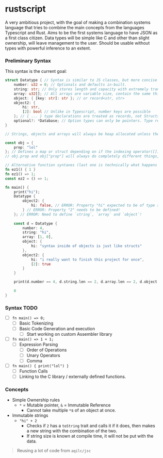 # rustscript

A very ambitious project, with the goal of making a combination systems language that tries to combine the main concepts from the languages Typescript and Rust. Aims to be the first systems language to have JSON as a first class citizen. Data types will be simple like C and other than slight ownership, will leave management to the user. Should be usable without types with powerful inference to an extent.

### Preliminary Syntax

This syntax is the current goal:

```rust
struct Datatype { // Syntax is similar to JS classes, but more concise and requires types.
	number: u32 = 0; // Optionals and defaults in-built.
	string: str; // Only stores length and capacity with extremely transparent and simple logic and easy conversion to C string.
	array: u32[]; // All arrays are variable size, contain the same things as strings.
	object: { [key: str]: str }; // or record<str, str>
	object2: {
		hi: str,
		[2]: bool // Unlike in Typescript, number keys are possible
	}; // { ... } type declarations are treated as records, not Structs. If you want to make a struct you have to define it with `struct x {}`.
	optional?: *Database; // Option types can only be pointers. Type recursion can only be done with pointers.
}

// Strings, objects and arrays will always be heap allocated unless they are never modified. They will not be available on the "systems" flavor of the language.

const obj = {
	prop: "lol"
}; // Defines a map or struct depending on if the indexing operator([]) is ever used on it.
// obj.prop and obj["prop"] will always do completely different things, and the second will always be slower.

// Alternative function syntaxes (last one is technically what happens internally anyways)
fn ez1() { 1 }
fn ez1() => 1;
const ez2 = () => 1;

fn main() {
	print("hi");
	Datatype {
		object2: {
			hi: false, // ERROR: Property "hi" expected to be of type str but is assigned to a boolean!
		} // ERROR: Property "2" needs to be defined!
	}; // ERROR: Need to define `string`, `array` and `object`!
	
	const d = Datatype {
		number: 4,
		string: "hi",
		array: [1, 0],
		object: {
			hi: "syntax inside of objects is just like structs"
		},
		object2: {
			hi: "i really want to finish this project for once",
			[2]: true
		}
	}

	print(d.number == 4, d.string.len == 2, d.array.len == 2, d.object.has("hi")); // All true.
	
	0
}
```

### Syntax TODO

- [ ] `fn main() => 0;`
	- [ ] Basic Tokenizing
	- [ ] Basic Code Generation and execution
		- [ ] Start working on custom Assembler library
- [ ] `fn main() => 1 + 1;`
	- [ ] Expression Parsing
		- [ ] Order of Operations
		- [ ] Unary Operators
		- [ ] Comma
- [ ] `fn main() { print("lol") }`
	- [ ] Function Calls
	- [ ] Linking to the C library / externally defined functions.

### Concepts

- Simple Ownership rules
	- `*` = Mutable pointer, `&` = Immutable Reference
		- Cannot take multiple `*`s of an object at once.
- Immutable strings
	- `"hi" + 2`
		- Checks if `2` has a `toString` trait and calls it if it does, then makes a new string with the combination of the two.
		- If string size is known at compile time, it will not be put with the data.

> Reusing a lot of code from `aqilc/jsc`
